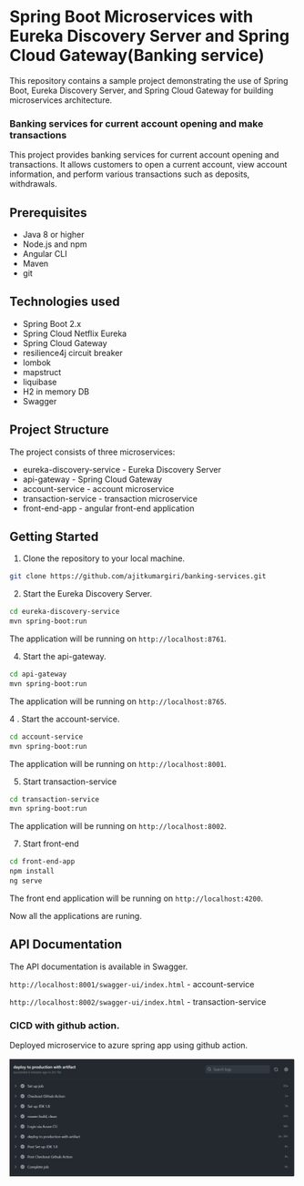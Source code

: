 # Spring Boot Microservices with Eureka Discovery Server and Spring Cloud Gateway(Banking service)

This repository contains a sample project demonstrating the use of  Spring Boot, Eureka Discovery Server, and Spring Cloud Gateway for building microservices architecture.

### Banking services for current account opening and make transactions

This project provides banking services for current account opening and transactions. It allows customers to open a current account, view account information, and perform various transactions such as deposits, withdrawals.

## Prerequisites

* Java 8 or higher
* Node.js and npm
* Angular CLI
* Maven
* git

## Technologies used

* Spring Boot 2.x
* Spring Cloud Netflix Eureka
* Spring Cloud Gateway
* resilience4j circuit breaker
* lombok
* mapstruct
* liquibase
* H2 in memory DB
* Swagger

## Project Structure

The project consists of three microservices:

* eureka-discovery-service - Eureka Discovery Server
* api-gateway - Spring Cloud Gateway
* account-service - account microservice
* transaction-service - transaction microservice
* front-end-app - angular front-end application

## Getting Started

1. Clone the repository to your local machine.

```bash
git clone https://github.com/ajitkumargiri/banking-services.git

```

2. Start the Eureka Discovery Server.

```bash
cd eureka-discovery-service
mvn spring-boot:run

```

The application will be running on `http://localhost:8761`.

4. Start the api-gateway.

```bash
cd api-gateway
mvn spring-boot:run

```

The application will be running on `http://localhost:8765`.

4 . Start the account-service.

```bash
cd account-service
mvn spring-boot:run
```

The application will be running on `http://localhost:8001`.

5. Start transaction-service

```bash
cd transaction-service
mvn spring-boot:run
```

The application will be running on `http://localhost:8002`.

7. Start front-end

```bash
cd front-end-app
npm install
ng serve

```

The front end application will be running on `http://localhost:4200`.

Now all the applications are runing.

## API Documentation

The API documentation is available in Swagger.

`http://localhost:8001/swagger-ui/index.html`  - account-service

`http://localhost:8002/swagger-ui/index.html` - transaction-service


### CICD with github action.

Deployed microservice to azure spring app using github action.


![](assets/20230205_223022_image.png)
